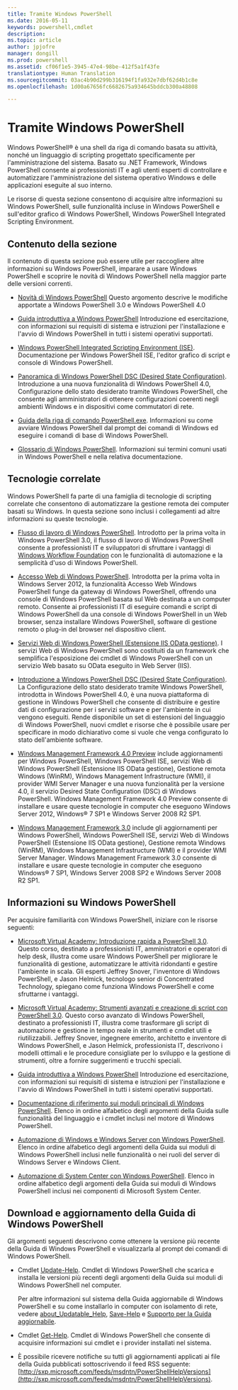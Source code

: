```yaml
---
title: Tramite Windows PowerShell
ms.date: 2016-05-11
keywords: powershell,cmdlet
description: 
ms.topic: article
author: jpjofre
manager: dongill
ms.prod: powershell
ms.assetid: cf06f1e5-3945-47e4-98be-412f5a1f43fe
translationtype: Human Translation
ms.sourcegitcommit: 03ac4b90d299b316194f1fa932e7dbf62d4b1c8e
ms.openlocfilehash: 1d00a67656fc6682675a934645bddcb300a48808

---
```


# Tramite Windows PowerShell
Windows PowerShell® è una shell da riga di comando basata su attività, nonché un linguaggio di scripting progettato specificamente per l'amministrazione del sistema. Basato su .NET Framework, Windows PowerShell consente ai professionisti IT e agli utenti esperti di controllare e automatizzare l'amministrazione del sistema operativo Windows e delle applicazioni eseguite al suo interno.

Le risorse di questa sezione consentono di acquisire altre informazioni su Windows PowerShell, sulle funzionalità incluse in Windows PowerShell e sull'editor grafico di Windows PowerShell, Windows PowerShell Integrated Scripting Environment.

## Contenuto della sezione
Il contenuto di questa sezione può essere utile per raccogliere altre informazioni su Windows PowerShell, imparare a usare Windows PowerShell e scoprire le novità di Windows PowerShell nella maggior parte delle versioni correnti.

-   [Novità di Windows PowerShell](../../whats-new/What-s-New-in-Windows-PowerShell-50.md) Questo argomento descrive le modifiche apportate a Windows PowerShell 3.0 e Windows PowerShell 4.0

-   [Guida introduttiva a Windows PowerShell](../Getting-Started-with-Windows-PowerShell.md) Introduzione ed esercitazione, con informazioni sui requisiti di sistema e istruzioni per l'installazione e l'avvio di Windows PowerShell in tutti i sistemi operativi supportati.

-   [Windows PowerShell Integrated Scripting Environment (ISE)](Windows-PowerShell-Integrated-Scripting-Environment--ISE-.md). Documentazione per Windows PowerShell ISE, l'editor grafico di script e console di Windows PowerShell.

-   [Panoramica di Windows PowerShell DSC (Desired State Configuration)](https://technet.microsoft.com/en-us/library/04c9e716-822c-40f0-8fdf-f2dda8abd888). Introduzione a una nuova funzionalità di Windows PowerShell 4.0, Configurazione dello stato desiderato tramite Windows PowerShell, che consente agli amministratori di ottenere configurazioni coerenti negli ambienti Windows e in dispositivi come commutatori di rete.

-   [Guida della riga di comando PowerShell.exe](../../core-powershell/console/PowerShell.exe-Command-Line-Help.md). Informazioni su come avviare Windows PowerShell dal prompt dei comandi di Windows ed eseguire i comandi di base di Windows PowerShell.

-   [Glossario di Windows PowerShell](../../Windows-PowerShell-Glossary.md). Informazioni sui termini comuni usati in Windows PowerShell e nella relativa documentazione.

## Tecnologie correlate
Windows PowerShell fa parte di una famiglia di tecnologie di scripting correlate che consentono di automatizzare la gestione remota dei computer basati su Windows. In questa sezione sono inclusi i collegamenti ad altre informazioni su queste tecnologie.

-   [Flusso di lavoro di Windows PowerShell](http://technet.microsoft.com/library/jj134242.aspx). Introdotto per la prima volta in Windows PowerShell 3.0, il flusso di lavoro di Windows PowerShell consente a professionisti IT e sviluppatori di sfruttare i vantaggi di [Windows Workflow Foundation](http://msdn.microsoft.com/library/ee342461.aspx) con le funzionalità di automazione e la semplicità d'uso di Windows PowerShell.

-   [Accesso Web di Windows PowerShell](http://technet.microsoft.com/library/hh831611.aspx). Introdotta per la prima volta in Windows Server 2012, la funzionalità Accesso Web Windows PowerShell funge da gateway di Windows PowerShell, offrendo una console di Windows PowerShell basata sul Web destinata a un computer remoto. Consente ai professionisti IT di eseguire comandi e script di Windows PowerShell da una console di Windows PowerShell in un Web browser, senza installare Windows PowerShell, software di gestione remoto o plug\-in del browser nel dispositivo client.

-   [Servizi Web di Windows PowerShell (Estensione IIS OData gestione)](http://msdn.microsoft.com/library/windows/desktop/hh880865.aspx). I servizi Web di Windows PowerShell sono costituiti da un framework che semplifica l'esposizione dei cmdlet di Windows PowerShell con un servizio Web basato su OData eseguito in Web Server (IIS).

-   [Introduzione a Windows PowerShell DSC (Desired State Configuration)](https://technet.microsoft.com/en-us/library/c134aa32-b085-4656-9a89-955d8ff768d0). La Configurazione dello stato desiderato tramite Windows PowerShell, introdotta in Windows PowerShell 4.0, è una nuova piattaforma di gestione in Windows PowerShell che consente di distribuire e gestire dati di configurazione per i servizi software e per l'ambiente in cui vengono eseguiti. Rende disponibile un set di estensioni del linguaggio di Windows PowerShell, nuovi cmdlet e risorse che è possibile usare per specificare in modo dichiarativo come si vuole che venga configurato lo stato dell'ambiente software.

-   [Windows Management Framework 4.0 Preview](http://go.microsoft.com/fwlink/?LinkID=293881) include aggiornamenti per Windows PowerShell, Windows PowerShell ISE, servizi Web di Windows PowerShell (Estensione IIS OData gestione), Gestione remota Windows (WinRM), Windows Management Infrastructure (WMI), il provider WMI Server Manager e una nuova funzionalità per la versione 4.0, il servizio Desired State Configuration (DSC) di Windows PowerShell. Windows Management Framework 4.0 Preview consente di installare e usare queste tecnologie in computer che eseguono Windows Server 2012, Windows® 7 SP1 e Windows Server 2008 R2 SP1.

-   [Windows Management Framework 3.0](http://www.microsoft.com/download/details.aspx?id=34595) include gli aggiornamenti per Windows PowerShell, Windows PowerShell ISE, servizi Web di Windows PowerShell (Estensione IIS OData gestione), Gestione remota Windows (WinRM), Windows Management Infrastructure (WMI) e il provider WMI Server Manager. Windows Management Framework 3.0 consente di installare e usare queste tecnologie in computer che eseguono Windows® 7 SP1, Windows Server 2008 SP2 e Windows Server 2008 R2 SP1.

## Informazioni su Windows PowerShell
Per acquisire familiarità con Windows PowerShell, iniziare con le risorse seguenti:

-   [Microsoft Virtual Academy: Introduzione rapida a PowerShell 3.0](https://mva.microsoft.com/en-us/training-courses/getting-started-with-powershell-3-0-jump-start-8276). Questo corso, destinato a professionisti IT, amministratori e operatori di help desk, illustra come usare Windows PowerShell per migliorare le funzionalità di gestione, automatizzare le attività ridondanti e gestire l'ambiente in scala. Gli esperti Jeffrey Snover, l'inventore di Windows PowerShell, e Jason Helmick, tecnologo senior di Concentrated Technology, spiegano come funziona Windows PowerShell e come sfruttarne i vantaggi.

-   [Microsoft Virtual Academy: Strumenti avanzati e creazione di script con PowerShell 3.0](https://mva.microsoft.com/en-US/training-courses/advanced-tools-scripting-with-powershell-30-jump-start-8277). Questo corso avanzato di Windows PowerShell, destinato a professionisti IT, illustra come trasformare gli script di automazione e gestione in tempo reale in strumenti e cmdlet utili e riutilizzabili. Jeffrey Snover, ingegnere emerito, architetto e inventore di Windows PowerShell, e Jason Helmick, professionista IT, descrivono i modelli ottimali e le procedure consigliate per lo sviluppo e la gestione di strumenti, oltre a fornire suggerimenti e trucchi speciali.

-   [Guida introduttiva a Windows PowerShell](../Getting-Started-with-Windows-PowerShell.md) Introduzione ed esercitazione, con informazioni sui requisiti di sistema e istruzioni per l'installazione e l'avvio di Windows PowerShell in tutti i sistemi operativi supportati.

-   [Documentazione di riferimento sui moduli principali di Windows PowerShell](http://technet.microsoft.com/library/hh847741(v=wps.630).aspx). Elenco in ordine alfabetico degli argomenti della Guida sulle funzionalità del linguaggio e i cmdlet inclusi nel motore di Windows PowerShell.

-   [Automazione di Windows e Windows Server con Windows PowerShell](http://technet.microsoft.com/library/dn249523.aspx). Elenco in ordine alfabetico degli argomenti della Guida sui moduli di Windows PowerShell inclusi nelle funzionalità o nei ruoli del server di Windows Server e Windows Client.

-   [Automazione di System Center con Windows PowerShell](https://technet.microsoft.com/en-us/library/mt156962.aspx). Elenco in ordine alfabetico degli argomenti della Guida sui moduli di Windows PowerShell inclusi nei componenti di Microsoft System Center.

## Download e aggiornamento della Guida di Windows PowerShell
Gli argomenti seguenti descrivono come ottenere la versione più recente della Guida di Windows PowerShell e visualizzarla al prompt dei comandi di Windows PowerShell.

-   Cmdlet [Update-Help](http://technet.microsoft.com/library/hh849720.aspx). Cmdlet di Windows PowerShell che scarica e installa le versioni più recenti degli argomenti della Guida sui moduli di Windows PowerShell nel computer.

    Per altre informazioni sul sistema della Guida aggiornabile di Windows PowerShell e su come installarlo in computer con isolamento di rete, vedere [about_Updatable_Help](http://technet.microsoft.com/library/hh847735.aspx), [Save-Help](http://technet.microsoft.com/library/hh849724.aspx) e [Supporto per la Guida aggiornabile](http://msdn.microsoft.com/library/hh852754.aspx).

-   Cmdlet [Get-Help](http://technet.microsoft.com/library/hh849696(v=wps.630).aspx). Cmdlet di Windows PowerShell che consente di acquisire informazioni sui cmdlet e i provider installati nel sistema.

-   È possibile ricevere notifiche su tutti gli aggiornamenti applicati ai file della Guida pubblicati sottoscrivendo il feed RSS seguente: [http://sxp.microsoft.com/feeds/msdntn/PowerShellHelpVersions](http://sxp.microsoft.com/feeds/msdntn/PowerShellHelpVersions).




<!--HONumber=Jun16_HO4-->


